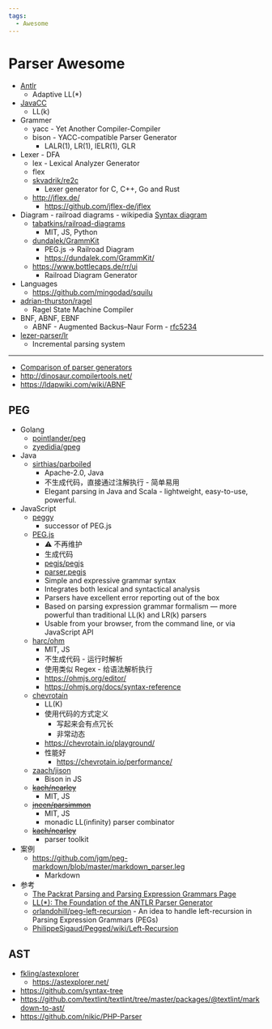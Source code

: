 ```yaml
---
tags:
  - Awesome
---
```


# Parser Awesome

- [Antlr](./antlr/README.md)
  - Adaptive LL(\*)
- [JavaCC](./javacc.md)
  - LL(k)
- Grammer
  - yacc - Yet Another Compiler-Compiler
  - bison - YACC-compatible Parser Generator
    - LALR(1), LR(1), IELR(1), GLR
- Lexer - DFA
  - lex - Lexical Analyzer Generator
  - flex
  - [skvadrik/re2c](https://github.com/skvadrik/re2c)
    - Lexer generator for C, C++, Go and Rust
  - http://jflex.de/
    - https://github.com/jflex-de/jflex
- Diagram - railroad diagrams - wikipedia [Syntax diagram](https://en.wikipedia.org/wiki/Syntax_diagram)
  - [tabatkins/railroad-diagrams](https://github.com/tabatkins/railroad-diagrams)
    - MIT, JS, Python
  - [dundalek/GrammKit](https://github.com/dundalek/GrammKit)
    - PEG.js -> Railroad Diagram
    - https://dundalek.com/GrammKit/
  - https://www.bottlecaps.de/rr/ui
    - Railroad Diagram Generator
- Languages
  - https://github.com/mingodad/squilu
- [adrian-thurston/ragel](https://github.com/adrian-thurston/ragel)
  - Ragel State Machine Compiler
- BNF, ABNF, EBNF
  - ABNF - Augmented Backus–Naur Form - [rfc5234](https://www.rfc-editor.org/rfc/rfc5234.html)
- [lezer-parser/lr](https://github.com/lezer-parser/lr)
  - Incremental parsing system

---

- [Comparison of parser generators](https://en.wikipedia.org/wiki/Comparison_of_parser_generators)
- http://dinosaur.compilertools.net/
- https://ldapwiki.com/wiki/ABNF

## PEG

- Golang
  - [pointlander/peg](https://github.com/pointlander/peg)
  - [zyedidia/gpeg](https://github.com/zyedidia/gpeg)
- Java
  - [sirthias/parboiled](https://github.com/sirthias/parboiled)
    - Apache-2.0, Java
    - 不生成代码，直接通过注解执行 - 简单易用
    - Elegant parsing in Java and Scala - lightweight, easy-to-use, powerful.
- JavaScript
  - [peggy](./peg/peggy.md)
    - successor of PEG.js
  - [PEG.js](./peg/pegjs.md)
    - ⚠️ 不再维护
    - 生成代码
    - [pegjs/pegjs](https://github.com/pegjs/pegjs)
    - [parser.pegjs](https://github.com/pegjs/pegjs/blob/master/src/parser.pegjs)
    - Simple and expressive grammar syntax
    - Integrates both lexical and syntactical analysis
    - Parsers have excellent error reporting out of the box
    - Based on parsing expression grammar formalism — more powerful than traditional LL(k) and LR(k) parsers
    - Usable from your browser, from the command line, or via JavaScript API
  - [harc/ohm](./ohmjs.md)
    - MIT, JS
    - 不生成代码 - 运行时解析
    - 使用类似 Regex - 给语法解析执行
    - https://ohmjs.org/editor/
    - https://ohmjs.org/docs/syntax-reference
  - [chevrotain](https://github.com/Chevrotain/chevrotain)
    - LL(K)
    - 使用代码的方式定义
      - 写起来会有点冗长
      - 非常动态
    - https://chevrotain.io/playground/
    - 性能好
      - https://chevrotain.io/performance/
  - [zaach/jison](https://github.com/zaach/jison)
    - Bison in JS
  - ~~[kach/nearley](https://github.com/kach/nearley)~~
    - MIT, JS
  - ~~[jneen/parsimmon](https://github.com/jneen/parsimmon)~~
    - MIT, JS
    - monadic LL(infinity) parser combinator
  - ~~[kach/nearley](https://github.com/kach/nearley)~~
    - parser toolkit
- 案例
  - https://github.com/jgm/peg-markdown/blob/master/markdown_parser.leg
    - Markdown
- 参考
  - [The Packrat Parsing and Parsing Expression Grammars Page](http://bford.info/packrat/)
  - [LL(\*): The Foundation of the ANTLR Parser Generator](http://www.antlr.org/papers/LL-star-PLDI11.pdf)
  - [orlandohill/peg-left-recursion](https://github.com/orlandohill/peg-left-recursion) - An idea to handle left-recursion in Parsing Expression Grammars (PEGs)
  - [PhilippeSigaud/Pegged/wiki/Left-Recursion](https://github.com/PhilippeSigaud/Pegged/wiki/Left-Recursion)

## AST

- [fkling/astexplorer](https://github.com/fkling/astexplorer)
  - https://astexplorer.net/
- https://github.com/syntax-tree
- https://github.com/textlint/textlint/tree/master/packages/@textlint/markdown-to-ast/
- https://github.com/nikic/PHP-Parser
